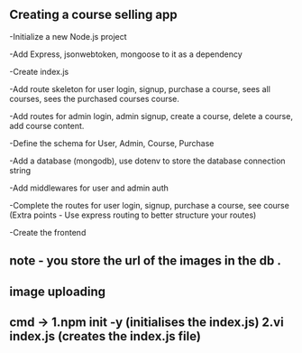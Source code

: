 ## Creating a course selling app 

-Initialize a new Node.js project

-Add Express, jsonwebtoken, mongoose to it as a dependency

-Create index.js

-Add route skeleton for user login, signup, purchase a course, sees all courses, sees the purchased courses course.

-Add routes for admin login, admin signup, create a course, delete a course, add course content.

-Define the schema for User, Admin, Course, Purchase

-Add a database (mongodb), use dotenv to store the database connection string

-Add middlewares for user and admin auth

-Complete the routes for user login, signup, purchase a course, see course (Extra points - Use express routing to better structure your routes)

-Create the frontend

## note - you store the url of the images in the db .
## image uploading 

## cmd -> 1.npm init -y (initialises the index.js) 2.vi index.js (creates the index.js file)
